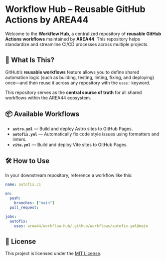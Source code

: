 # Workflow Hub – Reusable GitHub Actions by AREA44

Welcome to the **Workflow Hub**, a centralized repository of **reusable GitHub Actions workflows** maintained by **AREA44**. This repository helps standardize and streamline CI/CD processes across multiple projects.

## 🚀 What Is This?

GitHub’s **reusable workflows** feature allows you to define shared automation logic (such as building, testing, linting, fixing, and deploying) once—and then reuse it across any repository with the `uses:` keyword.

This repository serves as the **central source of truth** for all shared workflows within the AREA44 ecosystem.

## 📦 Available Workflows

* **`astro.yml`** — Build and deploy Astro sites to GitHub Pages.
* **`autofix.yml`** — Automatically fix code style issues using formatters and linters.
* **`vite.yml`** — Build and deploy Vite sites to GitHub Pages.

## 🛠️ How to Use

In your downstream repository, reference a workflow like this:

```yaml
name: autofix.ci

on:
  push:
    branches: ["main"]
  pull_request:

jobs:
  autofix:
    uses: area44/workflow-hub/.github/workflows/autofix.yml@main
```

## 📄 License

This project is licensed under the [MIT License](LICENSE).
